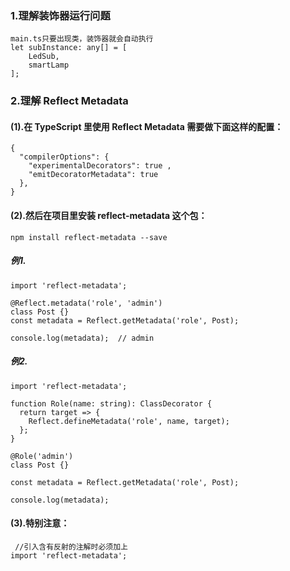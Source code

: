 ### 1.理解装饰器运行问题

```
main.ts只要出现类，装饰器就会自动执行
let subInstance: any[] = [
    LedSub,
    smartLamp
];
```

### 2.理解 Reflect Metadata

#### (1).在 TypeScript 里使用 Reflect Metadata 需要做下面这样的配置：

```
{
  "compilerOptions": {
    "experimentalDecorators": true ,
    "emitDecoratorMetadata": true
  },
}
```

#### (2).然后在项目里安装 reflect-metadata 这个包：

```
npm install reflect-metadata --save
```

##### 例1.

```
import 'reflect-metadata';

@Reflect.metadata('role', 'admin')
class Post {}
const metadata = Reflect.getMetadata('role', Post);

console.log(metadata);  // admin
```

##### 例2.

```
import 'reflect-metadata';

function Role(name: string): ClassDecorator {
  return target => {
    Reflect.defineMetadata('role', name, target);
  };
}

@Role('admin')
class Post {}

const metadata = Reflect.getMetadata('role', Post);

console.log(metadata);
```

#### (3).特别注意：

```
 //引入含有反射的注解时必须加上
import 'reflect-metadata';
```

